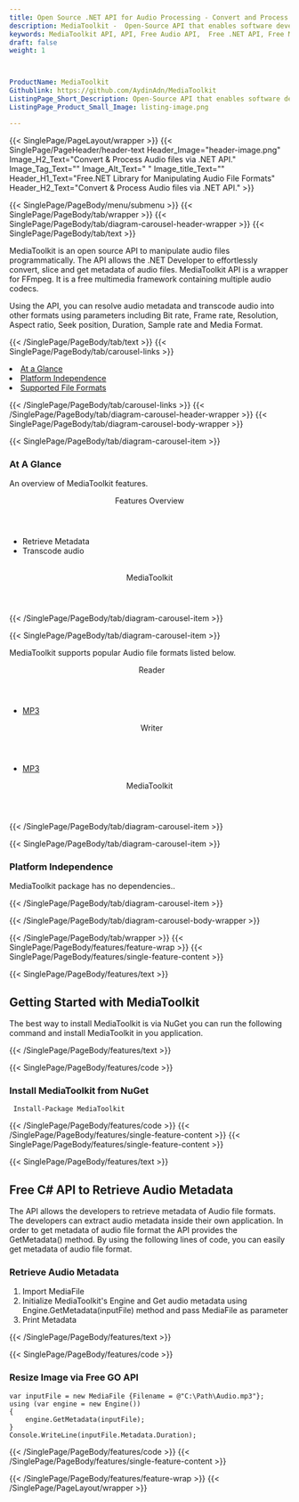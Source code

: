 ```yaml
---
title: Open Source .NET API for Audio Processing - Convert and Process Audio Files
description: MediaToolkit -  Open-Source API that enables software developers to convert and process Audio File Formats using .NET applications.
keywords: MediaToolkit API, API, Free Audio API,  Free .NET API, Free MP3 API, Open Source MP3 API, Free MP3 Audio, Extract Metadata, Write MP3 Metadata, Extract Audio Metadata, Write Audio Metadata, .NET Audio Tags, Audio Tags, Custom Audio Tags, Free MP3 Tags, Convert Audio Free, Free Audio API, Process Audio API
draft: false
weight: 1



ProductName: MediaToolkit
Githublink: https://github.com/AydinAdn/MediaToolkit
ListingPage_Short_Description: Open-Source API that enables software developers to convert and process Audio File Formats using .NET applications.
ListingPage_Product_Small_Image: listing-image.png 

---
```


{{< SinglePage/PageLayout/wrapper >}}
{{< SinglePage/PageHeader/header-text
Header_Image="header-image.png"
Image_H2_Text="Convert & Process Audio files via .NET API."
Image_Tag_Text=""
Image_Alt_Text=" "
Image_title_Text=""
Header_H1_Text="Free.NET Library for Manipulating Audio File Formats"
Header_H2_Text="Convert & Process Audio files via .NET API." >}}

{{< SinglePage/PageBody/menu/submenu >}}
{{< SinglePage/PageBody/tab/wrapper >}}
{{< SinglePage/PageBody/tab/diagram-carousel-header-wrapper >}}
{{< SinglePage/PageBody/tab/text >}}



<p>MediaToolkit is an open source API to manipulate audio files programmatically. The API allows the .NET Developer to effortlessly convert, slice and get metadata of audio files. 
MediaToolkit API is a wrapper for FFmpeg. It is a free multimedia framework containing multiple audio codecs.</p>
<p>Using the API, you can resolve audio metadata and transcode audio into other formats using parameters including Bit rate, Frame rate, Resolution, Aspect ratio, Seek position, Duration, Sample rate and Media Format.</p>

{{< /SinglePage/PageBody/tab/text >}}
{{< SinglePage/PageBody/tab/carousel-links >}}

<li data-target="#diagramcarousel" data-slide-to="0"><a href="#">At a Glance</a></li>
<li data-target="#diagramcarousel" data-slide-to="2"><a href="#">Platform Independence</a></li>
<li data-target="#diagramcarousel" data-slide-to="1"><a class="activetab" href="#">Supported File Formats</a></li>


{{< /SinglePage/PageBody/tab/carousel-links >}}
{{< /SinglePage/PageBody/tab/diagram-carousel-header-wrapper >}}
{{< SinglePage/PageBody/tab/diagram-carousel-body-wrapper >}}

{{< SinglePage/PageBody/tab/diagram-carousel-item >}}
<h3>At A Glance</h3>
<p>An overview of MediaToolkit features.</p>
<div class="diagram1 d1-poi">
<div class="d1-row">
<div class="d1-col d1-left"><header>Features Overview</header>
<ul>
<li>Retrieve Metadata</li>
<li>Transcode audio</li>
</ul>
</div>
<!--/left-->
<div class="d1-col d1-right"> </div>
</div>
<div class="d1-logo" style="border: none;"><header>MediaToolkit</header><footer><small></small></footer></div>
<!--/logo--></div>
<!--/diagram1-->
{{< /SinglePage/PageBody/tab/diagram-carousel-item >}}

{{< SinglePage/PageBody/tab/diagram-carousel-item >}}
<p>MediaToolkit supports popular Audio file formats listed below.</p>
<div class="diagram1 d2  d1-poi">
<div class="d1-row">
<div class="d1-col d1-left"><header><i class="fa fa-arrows-v "> </i> Reader</header>
<ul>
<li><a href="https://docs.fileformat.com/audio/mp3/">MP3</a></li>
</ul>
</div>
<!--/left-->
<div class="d1-col d1-right"><header><i class="fa  fa-long-arrow-down"> </i> Writer</header>
<ul>
<li><a href="https://docs.fileformat.com/audio/mp3/">MP3</a></li>
</ul>
</div>
<!--/right--></div>
<!--/row-->
<div class="d1-logo" style="border: none;"><header>MediaToolkit</header><footer><small></small></footer></div>
<!--/logo--></div>
<!--/diagram2-->
{{< /SinglePage/PageBody/tab/diagram-carousel-item >}}

{{< SinglePage/PageBody/tab/diagram-carousel-item >}}
<h3>Platform Independence</h3>
<p>MediaToolkit package has no dependencies..</p>
{{< /SinglePage/PageBody/tab/diagram-carousel-item >}}

{{< /SinglePage/PageBody/tab/diagram-carousel-body-wrapper >}}

{{< /SinglePage/PageBody/tab/wrapper >}}
{{< SinglePage/PageBody/features/feature-wrap >}}
{{< SinglePage/PageBody/features/single-feature-content >}}

{{< SinglePage/PageBody/features/text >}}
<h2 class="h2title">Getting Started with MediaToolkit</h2>
<p>The best way to install MediaToolkit is via NuGet you can run the following command and install MediaToolkit in you application.</p>
{{< /SinglePage/PageBody/features/text >}}

{{< SinglePage/PageBody/features/code >}}
<h3>Install MediaToolkit from NuGet</h3>
<pre><code class="html"> Install-Package MediaToolkit</code></pre>


{{< /SinglePage/PageBody/features/code >}}
{{< /SinglePage/PageBody/features/single-feature-content >}}
{{< SinglePage/PageBody/features/single-feature-content >}}

{{< SinglePage/PageBody/features/text >}}
<h2 class="h2title">Free C# API to Retrieve Audio Metadata</h2>
<p>The API allows the developers to retrieve metadata of Audio file formats. The developers can extract audio metadata inside their own application. In order to get metadata of audio file format the API provides the GetMetadata() method. By using the following lines of code, you can easily get metadata of audio file format.</p>
<h3>Retrieve Audio Metadata</h3>
<ol>
<li>Import MediaFile</li>
<li>Initialize MediaToolkit's Engine and Get audio metadata using Engine.GetMetadata(inputFile) method and pass MediaFile as parameter</li>
<li>Print Metadata</li>
</ol>
{{< /SinglePage/PageBody/features/text >}}

{{< SinglePage/PageBody/features/code >}}
<h3>Resize Image  via Free GO API</h3>
<pre><code class="c#">var inputFile = new MediaFile {Filename = @"C:\Path\Audio.mp3"};
using (var engine = new Engine())
{
    engine.GetMetadata(inputFile);
}
Console.WriteLine(inputFile.Metadata.Duration);</code></pre>
{{< /SinglePage/PageBody/features/code >}}
{{< /SinglePage/PageBody/features/single-feature-content >}}

{{< /SinglePage/PageBody/features/feature-wrap >}}
{{< /SinglePage/PageLayout/wrapper >}}